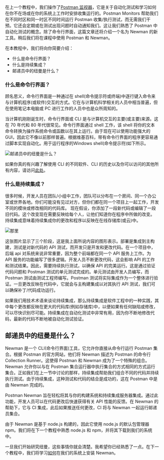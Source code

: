 在上一个教程中，我们操作了[Postman 监视器](https://toolsqa.com/postman/monitor-collections-in-postman/)，它是关于自动化测试和学习如何在你不在场或在你的系统上工作时安排收集运行的。Postman Monitors 帮助我们在不同时区和同一时区不同时间运行 Postman 收集/执行测试，而无需我们干预。它还会定期或在测试出现问题时自动通知我们。这让我们熟悉了 Postman 中自动化测试的概念。除了命令行界面，这篇文章还将介绍一个名为 Newman 的新工具。稍后我们将在课程中使用 Postman 和 Newman。

在本教程中，我们将向你简要介绍：

-   什么是命令行界面？
-   什么是持续集成？
-   邮递员中的纽曼是什么？

### 什么是命令行界面？

顾名思义，命令行界面是一种通过在 shell(命令提示符或终端)中逐行键入命令来与计算机程序(或软件)交互的方式。它在与计算机科学相关的人员中相当普遍，但在使用笔记本电脑或 PC 进行工作的人员中也是众所周知的。

当计算机刚刚诞生时，命令行界面或 CLI 是与计算机交互的主要(或主要)来源。这在 70 年代和 80 年代很常见。命令行界面通过 shell 工作，该 shell 将你的文本命令转换为操作系统命令或函数以在其上运行。由于现在可以使用功能强大的 GUI，因此它不像以前那样普遍。根据维基百科，带有命令行界面的程序更容易通过脚本实现自动化。用于运行程序的Windows shell(命令提示符)如下所示。

![邮递员中的纽曼是什么？](https://www.toolsqa.com/gallery/Postman/1.%20Newman%20in%20Postman.png)

如果你真的有兴趣了解使用 CLI 的不同软件、CLI 的历史以及你可以访问的其他所有内容，请访问[此处](https://en.wikipedia.org/wiki/Command-line_interface)。

### 什么是持续集成？

很多时候，开发人员在团队/小组中工作，团队可以分布在一个房间、同一个办公室或世界各地。你们可能没有见过对方，但你们都在同一个项目上一起工作，开发不同的模块或修改相同的代码库。 现在假设，你添加了一段新代码或编辑了一段旧代码。这个改变现在需要反映给每个人，让他们知道你在程序中所做的改变。 持续集成意味着持续集成你的更改和程序以反映在在线存储库(或云)中。

![那里](https://www.toolsqa.com/gallery/Postman/2.CI.png)

这张图片显示了三个阶段，这是我上面所说内容的图形表示。部署是集成到主构建，测试是对新代码的 API 测试，而开发只是开发和更改代码。在一个项目中，后端 api 对系统来说非常重要，因为整个前端都在同一个 API 服务上工作。为 API 服务的功能编写了很多逻辑。开发人员不断更改代码，这会影响 API 的工作和测试结果。因此，需要持续执行测试，以确保 API 的完美运行。这是通过验证代码问题和 Postman 测试的单元测试完成的。单元测试由开发人员编写，而 Postman 测试由测试工程师编写。Postman 测试将实际集成作为一个整体进行验证。一旦更改反映在代码中，它就会与主构建集成以对其执行 API 测试，我们可以确保补丁/代码成功运行。

如果我们用技术术语来谈论持续集成，那么持续集成是软件工程中的一种实践，其中每个更改都反映在更大的代码库(例如存储库)中，以便如果有任何缺陷或修改，可以尽快识别尽可能。持续集成在自动化测试中非常有用，因为你不断地修改代码，最新的代码不断地被自动化测试验证。

## 邮递员中的纽曼是什么？

Newman 是一个 CLI(命令行界面)工具，它允许你直接从命令行运行 Postman 集合。根据 Postman 的官方网站，他们将 Newman 描述为 Postman 的命令行 Collection Runner。这使得 Postman 和 Newman 成为了一个特殊的组合。Newman 允许你以与在 Postman 集合运行器中执行集合的方式相同的方式运行集合。正如我们在上一节中讨论的那样，持续集成帮助我们组合不同的代码并持续执行测试。由于持续集成，这种测试和代码的结合是成功的，这在 Postman 中是由 Newman 完成的。

Postman Newman 旨在轻松将其与你的构建系统和持续集成服务器集成。通过此功能，开发人员可以在代码更改后快速获得有关 API 性能的反馈。在 Newman 的帮助下，它与 CI 集成，此后如果推送任何更改，CI 将与 Newman 一起运行邮递员集合。

由于 Newman 是基于 node.js 构建的，因此它使用 node.js 的默认包管理器 npm。我们将在下一个教程中熟悉 node.js 和 npm，并将其下载到我们的系统中。

一旦我们开始研究纽曼，这些事情你就会清楚。我希望你已经熟悉了一点。在下一个教程中，我们将学习[如何](https://toolsqa.com/postman/install-newman-using-npm/)在我们的系统上安装 Newman。